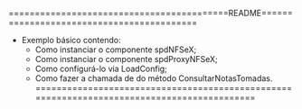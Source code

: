  ==========================================README==========================================
 - Exemplo básico contendo:
   * Como instanciar o componente spdNFSeX;
   * Como instanciar o componente spdProxyNFSeX;
   * Como configurá-lo via LoadConfig;
   * Como fazer a chamada de do método ConsultarNotasTomadas.
 ===========================================================================================